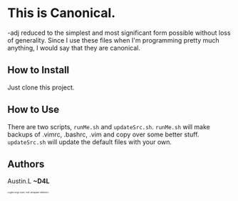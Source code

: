This is Canonical.
==================

-adj reduced to the simplest and most significant form possible without loss of generality.
Since I use these files when I'm programming pretty much anything, I would say that they are canonical.

How to Install
--------------

Just clone this project.

How to Use
----------

There are two scripts, `runMe.sh` and `updateSrc.sh`.
`runMe.sh` will make backups of .vimrc, .bashrc, .vim and copy over some better stuff. `updateSrc.sh` will update the default files with your own.

Authors
-------

Austin.L **~D4L**



<span style="font-size: 5px">cogito ergo sum, noli umquam oblivisci.</span>
